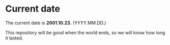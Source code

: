 # Current date

The current date is **2001.10.23.** (YYYY.MM.DD.)

This repository will be good when the world ends, so we will know how long it lasted.
